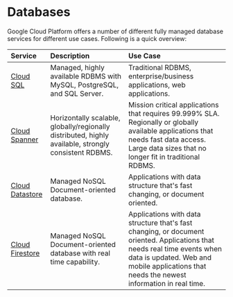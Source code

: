 # Databases

Google Cloud Platform offers a number of different fully managed database services for different use cases. Following is a quick overview:

| Service | Description | Use Case |
| :--- | :--- | :--- |
| [Cloud SQL](cloud-sql.md) | Managed, highly available RDBMS with MySQL, PostgreSQL, and SQL Server. | Traditional RDBMS, enterprise/business applications, web applications. |
| [Cloud Spanner](cloud-spanner.md) | Horizontally scalable, globally/regionally distributed, highly available, strongly consistent RDBMS. | Mission critical applications that requires 99.999% SLA. Regionally or globally available applications that needs fast data access. Large data sizes that no longer fit in traditional RDBMS. |
| [Cloud Datastore](cloud-firestore-1/) | Managed NoSQL Document-oriented database. | Applications with data structure that's fast changing, or document oriented. |
| [Cloud Firestore]() | Managed NoSQL Document-oriented database with real time capability. | Applications with data structure that's fast changing, or document oriented. Applications that needs real time events when data is updated. Web and mobile applications that needs the newest information in real time. |

